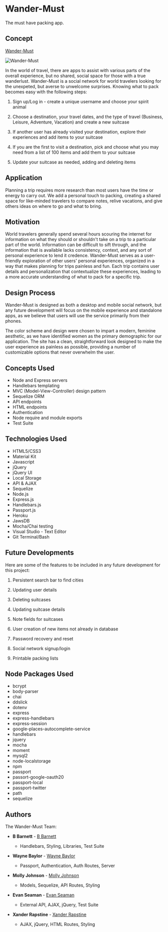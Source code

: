 # Wander-Must

The must have packing app.


## Concept

[Wander-Must](https://wander-must.herokuapp.com/)

![Wander-Must](https://github.com/MollyLJohnson/Wander-Must/blob/master/wandermust.png)

In the world of travel, there are apps to assist with various parts of the overall experience, but no shared, social space for those with a true wanderlust. Wander-Must is a social network for world travelers looking for the unexpeted, but averse to unwelcome surprises. Knowing what to pack becomes easy with the following steps:

1. Sign up/Log in - create a unique username and choose your spirit animal

2. Choose a destination, your travel dates, and the type of travel (Business, Leisure, Adventure, Vacation) and create a new suitcase

3. If another user has already visited your destination, explore their experiences and add items to your suitcase

4. If you are the first to visit a destination, pick and choose what you may need from a list of 100 items and add them to your suitcase

5. Update your suitcase as needed, adding and deleting items


## Application

Planning a trip requires more research than most users have the time or energy to carry out. We add a personal touch to packing, creating a shared space for like-minded travelers to compare notes, relive vacations, and give others ideas on where to go and what to bring.


## Motivation

World travelers generally spend several hours scouring the internet for information on what they should or shouldn't take on a trip to a particular part of the world. Information can be difficult to sift through, and the information that is available lacks consistency, context, and any sort of personal experience to lend it credence. Wander-Must serves as a user-friendly exploration of other users' personal experiences, organized in a way that makes planning for trips painless and fun. Each trip contains user details and personalization that contextualize these experiences, leading to a more accurate understanding of what to pack for a specific trip.


## Design Process

Wander-Must is designed as both a desktop and mobile social network, but any future development will focus on the mobile experience and standalone apps, as we believe that users will use the service primarily from their phones.

The color scheme and design were chosen to impart a modern, feminine aesthetic, as we have identified women as the primary demographic for our application. The site has a clean, straightforward look designed to make the user experience as painless as possible, providing a number of customizable options that never overwhelm the user.


## Concepts Used

- Node and Express servers
- Handlebars templating
- MVC (Model-View-Controller) design pattern
- Sequelize ORM
- API endpoints
- HTML endpoints
- Authentication
- Node require and module exports
- Test Suite


## Technologies Used

- HTML5/CSS3
- Material Kit
- Javascript
- jQuery
- jQuery UI
- Local Storage
- API & AJAX
- Sequelize
- Node.js
- Express.js
- Handlebars.js
- Passport.js
- Heroku
- JawsDB
- Mocha/Chai testing
- Visual Studio - Text Editor
- Git Terminal/Bash


## Future Developments

Here are some of the features to be included in any future development for this project:

1. Persistent search bar to find cities

2. Updating user details

3. Deleting suitcases

4. Updating suitcase details

5. Note fields for suitcases

6. User creation of new items not already in database

7. Password recovery and reset

8. Social network signup/login

9. Printable packing lists


## Node Packages Used

- bcrypt
- body-parser
- chai
- ddslick
- dotenv
- express
- express-handlebars
- express-session
- google-places-autocomplete-service
- handlebars
- jquery
- mocha
- moment
- mysql2
- node-localstorage
- npm
- passport
- passort-google-oauth20
- passport-local
- passport-twitter
- path
- sequelize


## Authors

The Wander-Must Team:

- **B Barnett** - [B Barnett](https://github.com/justbbarnett)
    - Handlebars, Styling, Libraries, Test Suite

- **Wayne Baylor** - [Wayne Baylor](https://github.com/timebreaker49)
    - Passport, Authentication, Auth Routes, Server

- **Molly Johnson** - [Molly Johnson](https://github.com/MollyLJohnson)
    - Models, Sequelize, API Routes, Styling

- **Evan Seaman** - [Evan Seaman](https://github.com/evanjosephcode)
    - External API, AJAX, jQuery, Test Suite

- **Xander Rapstine** - [Xander Rapstine](https://github.com/Xandromus)
    - AJAX, jQuery, HTML Routes, Styling